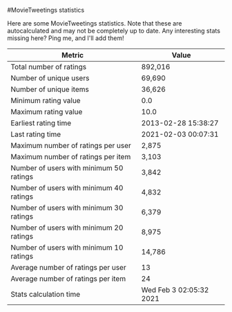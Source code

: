 #MovieTweetings statistics

Here are some MovieTweetings statistics. Note that these are autocalculated and may not be completely up to date. Any interesting stats missing here? Ping me, and I'll add them!

Metric | Value
--- | ---
Total number of ratings                 | 892,016
Number of unique users                  | 69,690
Number of unique items                  | 36,626
Minimum rating value                    | 0.0
Maximum rating value                    | 10.0
Earliest rating time                    | 2013-02-28 15:38:27
Last rating time                        | 2021-02-03 00:07:31
Maximum number of ratings per user      | 2,875
Maximum number of ratings per item      | 3,103
Number of users with minimum 50 ratings | 3,842
Number of users with minimum 40 ratings | 4,832
Number of users with minimum 30 ratings | 6,379
Number of users with minimum 20 ratings | 8,975
Number of users with minimum 10 ratings | 14,786
Average number of ratings per user      | 13
Average number of ratings per item      | 24
Stats calculation time                  | Wed Feb  3 02:05:32 2021

